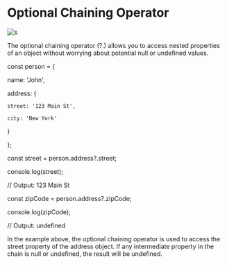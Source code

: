 # Optional Chaining Operator

![s](https://github.com/PraveenNanda124/Technical-blogs/assets/116082827/e9e49878-5f1d-480b-bdcb-294999dd103c)


The optional chaining operator (?.) allows you to access nested properties of an object without worrying about potential null or undefined values.



const person = {

  name: 'John',

  address: {

    street: '123 Main St',

    city: 'New York'

  }

};



const street = person.address?.street;

console.log(street);

// Output: 123 Main St



const zipCode = person.address?.zipCode;

console.log(zipCode);

// Output: undefined

In the example above, the optional chaining operator is used to access the street property of the address object. If any intermediate property in the chain is null or undefined, the result will be undefined.
